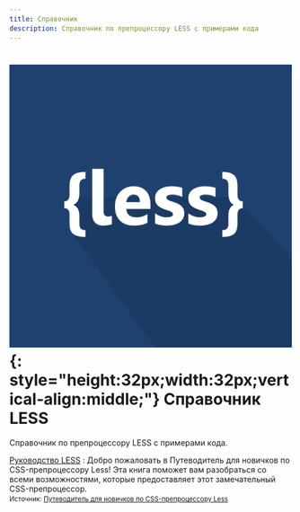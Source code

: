 ```yaml
---
title: Справочник
description: Справочник по препроцессору LESS с примерами кода
---
```


# ![LESS](../less.svg){: style="height:32px;width:32px;vertical-align:middle;"} Справочник LESS

Справочник по препроцессору LESS с примерами кода.

[Руководство LESS](guide/index.md)
: Добро пожаловать в Путеводитель для новичков по CSS-препроцессору Less! Эта книга поможет вам разобраться со всеми возможностями, которые предоставляет этот замечательный CSS-препроцессор.<br /><small>Источник: [Путеводитель для новичков по CSS-препроцессору Less](https://mrmlnc.gitbooks.io/less-guidebook-for-beginners/content/)</small>
